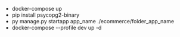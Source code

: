 - docker-compose up
- pip install psycopg2-binary
- py manage.py startapp app_name ./ecommerce/folder_app_name
- docker-compose --profile dev up -d